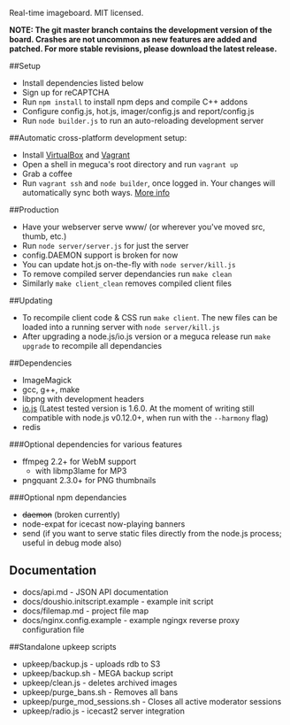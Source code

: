 Real-time imageboard.
MIT licensed.

**NOTE: The git master branch contains the development version of the
board. Crashes are not uncommon as new features are added and patched. For more stable revisions, please download the latest release.**

##Setup

* Install dependencies listed below
* Sign up for reCAPTCHA
* Run `npm install` to install npm deps and compile C++ addons
* Configure config.js, hot.js, imager/config.js and report/config.js
* Run `node builder.js` to run an auto-reloading development server

##Automatic cross-platform development setup:
* Install [VirtualBox](https://www.virtualbox.org/wiki/Downloads) and
[Vagrant](http://www.vagrantup.com/downloads.html)
* Open a shell in meguca's root directory and run `vagrant up`
* Grab a coffee
* Run `vagrant ssh` and `node builder`, once logged in. Your changes
will automatically sync both ways. [More info](https://www.vagrantup.com/)

##Production

* Have your webserver serve www/ (or wherever you've moved src, thumb, etc.)
* Run `node server/server.js` for just the server
* config.DAEMON support is broken for now
* You can update hot.js on-the-fly with `node server/kill.js`
* To remove compiled server dependancies run `make clean`
* Similarly `make client_clean` removes compiled client files

##Updating
* To recompile client code & CSS run `make client`. The new files can be
loaded into a running server with `node server/kill.js`
* After upgrading a node.js/io.js version or a meguca release run
`make upgrade` to recompile all dependancies

##Dependencies

* ImageMagick
* gcc, g++, make
* libpng with development headers
* [io.js](https://iojs.org) (Latest tested version is 1.6.0. At the
moment of writing still compatible with node.js v0.12.0+, when run with
the `--harmony` flag)
* redis

###Optional dependencies for various features

* ffmpeg 2.2+ for WebM support
  * with libmp3lame for MP3
* pngquant  2.3.0+ for PNG thumbnails

###Optional npm dependancies
* ~~daemon~~ (broken currently)
* node-expat for icecast now-playing banners
* send (if you want to serve static files directly from the node.js
process; useful in debug mode also)

## Documentation

* docs/api.md - JSON API documentation
* docs/doushio.initscript.example - example init script
* docs/filemap.md - project file map
* docs/nginx.config.example - example ngingx reverse proxy configuration
file

##Standalone upkeep scripts

* upkeep/backup.js - uploads rdb to S3
* upkeep/backup.sh - MEGA backup script
* upkeep/clean.js - deletes archived images
* upkeep/purge_bans.sh - Removes all bans
* upkeep/purge_mod_sessions.sh - Closes all active moderator sessions
* upkeep/radio.js - icecast2 server integration
